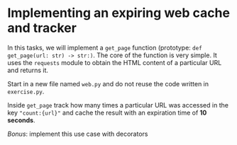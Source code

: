 # Implementing an expiring web cache and tracker

In this tasks, we will implement a `get_page` function (prototype: `def get_page(url: str) -> str:)`. The core of the function is very simple. It uses the `requests` module to obtain the HTML content of a particular URL and returns it.

Start in a new file named `web.py` and do not reuse the code written in `exercise.py`.

Inside `get_page` track how many times a particular URL was accessed in the key `"count:{url}"` and cache the result with an expiration time of <b>10 seconds</b>.

<em>Bonus</em>: implement this use case with decorators
